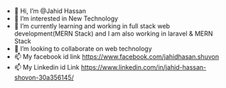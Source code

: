 - 👋 Hi, I’m @Jahid Hassan
- 👀 I’m interested in New Technology
- 🌱 I’m currently learning and working in full stack web development(MERN Stack) and I am also working in laravel & MERN Stack
- 💞️ I’m looking to collaborate on web technology
- 📫 My facebook id link https://www.facebook.com/jahidhasan.shuvon
- 📫 My Linkedin id Link https://www.linkedin.com/in/jahid-hassan-shovon-30a356145/

<!---
Jahid1499/Jahid1499 is a ✨ special ✨ repository because its `README.md` (this file) appears on your GitHub profile.
You can click the Preview link to take a look at your changes.
--->
